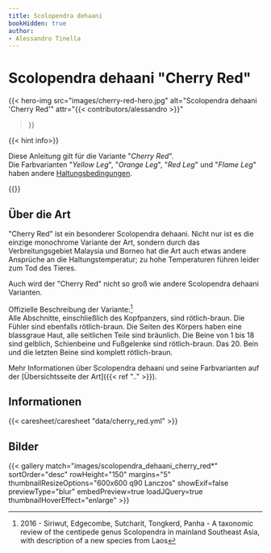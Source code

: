 ```yaml
---
title: Scolopendra dehaani
bookHidden: true
author:
- Alessandro Tinella
---
```

# Scolopendra dehaani "Cherry Red"

{{< hero-img 
    src="images/cherry-red-hero.jpg" 
    alt="Scolopendra dehaani 'Cherry Red'" 
    attr="{{< contributors/alessandro >}}" 
>}}

{{< hint info>}}

Diese Anleitung gilt für die Variante "_Cherry Red_".  
Die Farbvarianten "_Yellow Leg_", "_Orange Leg_", "_Red Leg_" und "_Flame Leg_" haben andere [Haltungsbedingungen](../leg_morphs).

{{</hint>}}

## Über die Art

"Cherry Red" ist ein besonderer Scolopendra dehaani. Nicht nur ist es die einzige monochrome Variante der Art, sondern durch das Verbreitungsgebiet Malaysia und Borneo hat die Art auch etwas andere Ansprüche an die Haltungstemperatur; zu hohe Temperaturen führen leider zum Tod des Tieres.

Auch wird der "Cherry Red" nicht so groß wie andere Scolopendra dehaani Varianten.

Offizielle Beschreibung der Variante:[^1]  
Alle Abschnitte, einschließlich des Kopfpanzers, sind rötlich-braun. Die Fühler sind ebenfalls rötlich-braun. Die Seiten des Körpers haben eine blassgraue Haut, alle seitlichen Teile sind bräunlich. Die Beine von 1 bis 18 sind gelblich, Schienbeine und Fußgelenke sind rötlich-braun. Das 20. Bein und die letzten Beine sind komplett rötlich-braun.

Mehr Informationen über Scolopendra dehaani und seine Farbvarianten auf der [Übersichtsseite der Art]({{< ref ".." >}}).

## Informationen

{{< caresheet/caresheet "data/cherry_red.yml" >}}

## Bilder

{{< gallery match="images/scolopendra_dehaani_cherry_red*" sortOrder="desc" rowHeight="150" margins="5" thumbnailResizeOptions="600x600 q90 Lanczos" showExif=false previewType="blur" embedPreview=true loadJQuery=true thumbnailHoverEffect="enlarge" >}}

[^1]: 2016 - Siriwut, Edgecombe, Sutcharit, Tongkerd, Panha - A taxonomic review of the centipede genus Scolopendra in mainland Southeast Asia, with description of a new species from Laos